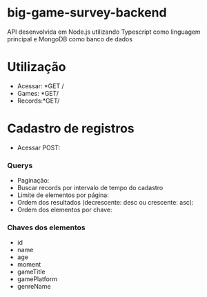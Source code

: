 # big-game-survey-backend

API desenvolvida em Node.js utilizando Typescript como linguagem principal e MongoDB como banco de dados

# Utilização

- Acessar: *GET /[](https://big-game-survey-backend.herokuapp.com)
- Games: *GET/ [](https://big-game-survey-backend.herokuapp.com/games)
- Records:*GET/ [](https://big-game-survey-backend.herokuapp.com/records)

# Cadastro de registros
- Acessar POST: [](https://big-game-survey-backend.herokuapp.com/records)

### Querys

- Paginação: [](https://big-game-survey-backend.herokuapp.com/records?page=0)
- Buscar records por intervalo de tempo do cadastro [](https://big-game-survey-backend.herokuapp.com/records?min=2020-01-01T00:00:00Z&max=2020-07-31T00:00:00Z)
- Limite de elementos por página: [](https://big-game-survey-backend.herokuapp.com/records?linesPerPage=20)
- Ordem dos resultados (decrescente: desc ou crescente: asc): [](https://big-game-survey-backend.herokuapp.com/records?direction=desc)
- Ordem dos elementos por chave: [](https://big-game-survey-backend.herokuapp.com/records?orderBy=moment)

### Chaves dos elementos

- id
- name
- age
- moment
- gameTitle
- gamePlatform
- genreName
